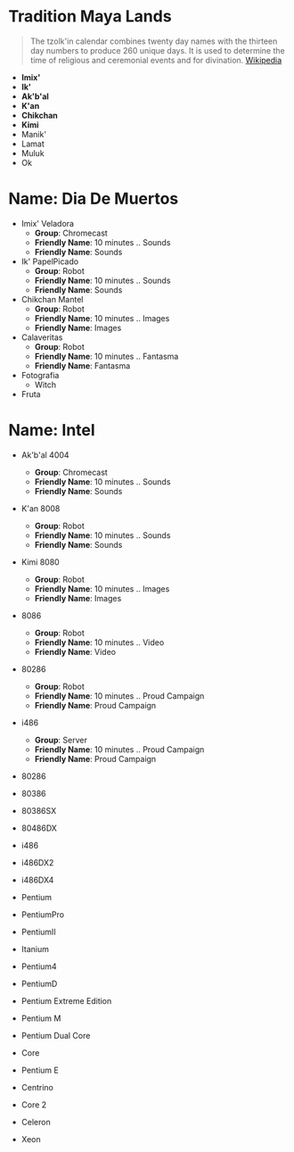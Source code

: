 # Tradition Maya Lands

> The tzolk'in calendar combines twenty day names with the thirteen day numbers to produce 260 unique days. It is used to determine the time of religious and ceremonial events and for divination. [Wikipedia](https://en.wikipedia.org/wiki/Maya_calendar)

- __Imix'__
- __Ik'__
- __Ak'b'al__
- __K'an__
- __Chikchan__
- __Kimi__
- Manik'
- Lamat
- Muluk
- Ok

# Name: Dia De Muertos

- Imix' Veladora
  - __Group__: Chromecast
  - __Friendly Name__: 10 minutes .. Sounds
  - __Friendly Name__: Sounds
- Ik' PapelPicado
  - __Group__: Robot
  - __Friendly Name__: 10 minutes .. Sounds
  - __Friendly Name__: Sounds
- Chikchan Mantel
  - __Group__: Robot
  - __Friendly Name__: 10 minutes .. Images
  - __Friendly Name__: Images
- Calaveritas
  - __Group__: Robot
  - __Friendly Name__: 10 minutes .. Fantasma
  - __Friendly Name__: Fantasma
- Fotografia
  - Witch
- Fruta

# Name: Intel

- Ak'b'al 4004
  - __Group__: Chromecast
  - __Friendly Name__: 10 minutes .. Sounds
  - __Friendly Name__: Sounds
- K'an 8008
  - __Group__: Robot
  - __Friendly Name__: 10 minutes .. Sounds
  - __Friendly Name__: Sounds
- Kimi 8080
  - __Group__: Robot
  - __Friendly Name__: 10 minutes .. Images
  - __Friendly Name__: Images
- 8086
  - __Group__: Robot
  - __Friendly Name__: 10 minutes .. Video
  - __Friendly Name__: Video
- 80286
  - __Group__: Robot
  - __Friendly Name__: 10 minutes .. Proud Campaign
  - __Friendly Name__: Proud Campaign
- i486
  - __Group__: Server
  - __Friendly Name__: 10 minutes .. Proud Campaign
  - __Friendly Name__: Proud Campaign

- 80286
- 80386
- 80386SX
- 80486DX
- i486
- i486DX2
- i486DX4
- Pentium
- PentiumPro
- PentiumII
- Itanium
- Pentium4
- PentiumD
- Pentium Extreme Edition
- Pentium M
- Pentium Dual Core
- Core
- Pentium E
- Centrino
- Core 2
- Celeron
- Xeon 